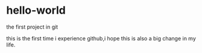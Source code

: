 # hello-world
the first project in git

this is the first time i experience github,i hope this is also a big change in my life.
